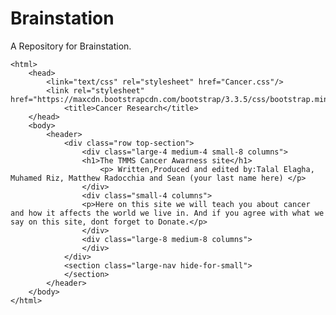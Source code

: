 # Brainstation
A Repository for Brainstation.
<!DOCTYPE html>
	<html>
		<head>
			<link="text/css" rel="stylesheet" href="Cancer.css"/>
			<link rel="stylesheet" href="https://maxcdn.bootstrapcdn.com/bootstrap/3.3.5/css/bootstrap.min.css"/>
				<title>Cancer Research</title>
		</head>
		<body>
			<header>
				<div class="row top-section">
					<div class="large-4 medium-4 small-8 columns">
					<h1>The TMMS Cancer Awarness site</h1>
						<p> Written,Produced and edited by:Talal Elagha, Muhamed Riz, Matthew Radocchia and Sean (your last name here) </p>
					</div>
					<div class="small-4 columns">
					<p>Here on this site we will teach you about cancer and how it affects the world we live in. And if you agree with what we say on this site, dont forget to Donate.</p>
					</div>
					<div class="large-8 medium-8 columns">
					</div>
				</div>
				<section class="large-nav hide-for-small">
				</section>
			</header>
		</body>
	</html>
